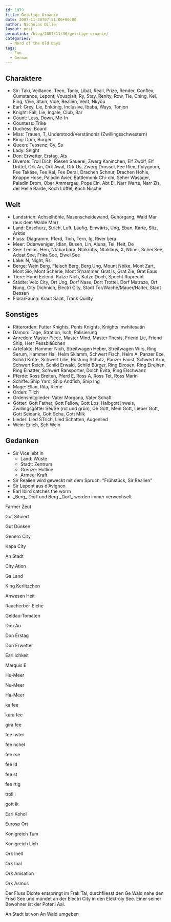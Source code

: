 ```yaml
---
id: 1079
title: Geistige Ornanie
date: 2007-11-30T07:51:06+00:00
author: Nicholas Dille
layout: post
permalink: /blog/2007/11/30/geistige-ornanie/
categories:
  - Nerd of the Old Days
tags:
  - Fun
  - German
---
```

## Charaktere

* Sir: Taki, Veillance, Teen, Tanly, Libat, Reall, Prize, Render, Conflex, Cumstance, Lepont, Vousplait, Ry, Stay, Renity, Row, Tie, Ching, Kel, Fing, Vive, Stain, Vice, Realien, Vent, Nkyou
* Earl: Grey, Lie, Enkönig, Inclusive, Ibaba, Ways, Tonjon
* Knight: Fall, Lie, Ingale, Club, Bar
* Count: Less, Down, Me-In
* Countess: Trike
* Duchess: Board
* Miss: Trauen, T, Understood/Verständnis (Zwillingsschwestern)
* King: Dom, Burger
* Queen: Tessenz, Cy, Ss
* Lady: Snight
* Don: Erwetter, Erstag, Ats
* Diverse: Troll Dich, Riesen Sauerei, Zwerg Kaninchen, Elf Zwölf, Elf Drittel, Ork An, Ork Awal, Ork Us, Zwerg Drossel, Fee Rien, Polygnom, Fee Takäse, Fee Kal, Fee Deral, Drachen Schnur, Drachen Höhle, Knappe Hose, Paladin Avier, Battlemonk Chi-chi, Seher Wasager, Paladin Drom, Ober Ammergau, Pope Eln, Abt Ei, Narr Warte, Narr Zis, der Helle Barde, Koch Löffel, Koch Nische

## Welt

* Landstrich: Achselhöhle, Nasenscheidewand, Gehörgang, Wald Mar (aus dem Walde Mar)
* Land: Enschurz, Strich, Luft, Läufig, Einwärts, Ung, Eban, Karte, Sitz, Arktis
* Fluss: Diagramm, Pferd, Tich, Tern, Ig, River Ijera
* Meer: Oderweniger, Idian, Busen, Lin, Aluna, Tel, Heit, De
* See: Lenlos, Hen, Ntabarbara, Ntakruhs, Ntaklaus, X, Ntinel, Schei See, Adeat See, Frika See, Eiwei See
* Lake: N, Night, Rs
* Berge: Wein Berg, Fleisch Berg, Berg Ung, Mount Nbike, Mont Zart, Mont Siö, Mont Scherie, Mont S'hammer, Grat Is, Grat Zie, Grat Eaus
* Tiere: Hund Eelend, Katze Nich, Katze Doch, Specht Ruprecht
* Städte: Velo City, Ort Ung, Dorf Nase, Dort Trottel, Dorf Matraze, Ort Nung, City Dichnich, Electri City, Stadt Tor/Wache/Mauer/Halter, Stadt Dessen
* Flora/Fauna: Kraut Salat, Trank Quility

## Sonstiges

* Ritterorden: Futter Knights, Penis Knights, Knights Inwhitesatin
* Dämon: Tage, Stration, Isch, Ralisierung
* Anreden: Master Piece, Master Mind, Master Thesis, Friend Lie, Friend Ship, Herr Pessbläßchen
* Artefakte: Hammer Nich, Streitwagen Heber, Streitwagen Wirs, Ring Serum, Hammer Hai, Helm Sklamm, Schwert Fisch, Helm A, Panzer Exe, Schild Kröte, Schwert Lilie, Rüstung Schutz, Panzer Faust, Schwert Arm, Schwert Reich, Schild Erwald, Schild Bürger, Ring Elrosen, Ring Elreihen, Ring Elnatter, Schwert Ransporter, Dolch Evita, Ring Elschwanz
* Pferde: Ross Breiten, Pferd E, Ross A, Ross Tet, Ross Marin
* Schiffe: Ship Yard, Ship Andfish, Ship Ing
* Mage: Ellan, Rita, Riene
* Orden: Tlich
* Ordensmitglieder: Vater Morgana, Vater Schaft
* Götter: Gott Father, Gott Fellow, Gott Los, Halbgott Inweis, Zwillingsgötter Sei/Se (rot und grün), Oh Gott, Mein Gott, Lieber Gott, Gott Seidank, Gott Scha, Gott Milk
* Lieder: Lied STrich, Lied Schatten, Augenlied
* Wein: Erlich, Sch Wein

## Gedanken

* Sir Vice lebt in
  - Land: Wüste
  - Stadt: Zentrum
  - Grenze: Hotline
  - Armee: Kraft
* Sir Realien wird geweckt mit dem Spruch: "Frühstück, Sir Realien"
* Sir Lepont aus d'Avignon
* Earl Ibird catches the worm
* \_Berg\_ Dorf und Berg \_Dorf\_ werden immer verwechselt

Farmer Zeut

Gut Situiert

Gut Dünken

Genero City

Kapa City

An Stadt

City Ation

Ga Land

King Kerlitzchen

Anwesen Heit

Raucherber-Eiche

Geldau-Tomaten

Don Au

Don Erstag

Don Erwetter

Earl Ichkeit

Marquis E

Hu-Meer

Nu-Meer

Ha-Meer

ka fee

kara fee

gira fee

fee nster

fee nchel

fee rse

fee ld

fee st

fee rtig

troll i

gott ik

Earl Kohol

Eurosp Ort

Königreich Tum

Königreich Lich

Ork Inell

Ork Inal

Ork Anisation

Ork Asmus

Der Fluss Dichte entspringt im Frak Tal, durchfliesst den Ge Wald nahe den Frisö See und mündet an der Electri City in den Elektroly See. Einer seiner Bewohner ist der Poteni Aal.

An Stadt ist von An Wald umgeben